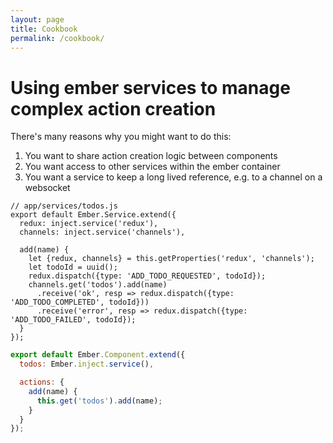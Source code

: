 ```yaml
---
layout: page
title: Cookbook
permalink: /cookbook/
---
```


# Using ember services to manage complex action creation

There's many reasons why you might want to do this:

1. You want to share action creation logic between components
2. You want access to other services within the ember container
3. You want a service to keep a long lived reference, e.g. to a channel on a websocket

```
// app/services/todos.js
export default Ember.Service.extend({
  redux: inject.service('redux'),
  channels: inject.service('channels'),

  add(name) {
    let {redux, channels} = this.getProperties('redux', 'channels');
    let todoId = uuid();
    redux.dispatch({type: 'ADD_TODO_REQUESTED', todoId});
    channels.get('todos').add(name)
      .receive('ok', resp => redux.dispatch({type: 'ADD_TODO_COMPLETED', todoId}))
      .receive('error', resp => redux.dispatch({type: 'ADD_TODO_FAILED', todoId});
  }
});
```

``` app/components/todos-list.js
export default Ember.Component.extend({
  todos: Ember.inject.service(),

  actions: {
    add(name) {
      this.get('todos').add(name);
    }
  }
});
```
